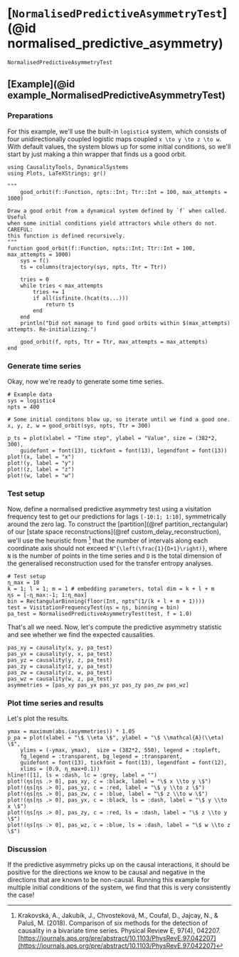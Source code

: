 # [`NormalisedPredictiveAsymmetryTest`](@id normalised_predictive_asymmetry)

```@docs
NormalisedPredictiveAsymmetryTest
```

## [Example](@id example_NormalisedPredictiveAsymmetryTest)

### Preparations

For this example, we'll use the built-in `logistic4` system, which consists of 
four unidirectionally coupled logistic maps coupled ``x \to y \to z \to w``.
With default values, the system blows up for some initial conditions, so we'll 
start by just making a thin wrapper that finds us a good orbit.

```@example NormalisedPredictiveAsymmetryTest_logistic4
using CausalityTools, DynamicalSystems
using Plots, LaTeXStrings; gr()

"""
    good_orbit(f::Function, npts::Int; Ttr::Int = 100, max_attempts = 1000)

Draw a good orbit from a dynamical system defined by `f` when called. Useful
when some initial conditions yield attractors while others do not. CAREFUL:
this function is defined recursively.
"""
function good_orbit(f::Function, npts::Int; Ttr::Int = 100, max_attempts = 1000)
    sys = f()
    ts = columns(trajectory(sys, npts, Ttr = Ttr))
    
    tries = 0
    while tries < max_attempts
        tries += 1
        if all(isfinite.(hcat(ts...)))
            return ts
        end
    end
    println("Did not manage to find good orbits within $(max_attempts) attempts. Re-initializing.")
    
    good_orbit(f, npts, Ttr = Ttr, max_attempts = max_attempts)
end
```

### Generate time series

Okay, now we're ready to generate some time series.

```@example NormalisedPredictiveAsymmetryTest_logistic4
# Example data
sys = logistic4
npts = 400

# Some initial conditons blow up, so iterate until we find a good one.
x, y, z, w = good_orbit(sys, npts, Ttr = 300)

p_ts = plot(xlabel = "Time step", ylabel = "Value", size = (382*2, 300),
    guidefont = font(13), tickfont = font(13), legendfont = font(13))
plot!(x, label = "x")
plot!(y, label = "y")
plot!(z, label = "z")
plot!(w, label = "w")
```

### Test setup

Now, define a normalised predictive asymmetry test using a visitation frequency test 
to get our predictions for lags `[-10:1; 1:10]`, symmetrically around the zero lag. 
To construct the  [partition](@ref partition_rectangular) of our 
[state space reconstructions](@ref custom_delay_reconstruction), we'll use the 
heuristic from [^1] that the number of intervals along each coordinate axis 
should not exceed ``N^{\left(\frac{1}{D+1}\right)}``, where ``N`` is the number of points in 
the time series and ``D`` is the total dimension of the generalised reconstruction
used for the transfer entropy analyses.

```@example NormalisedPredictiveAsymmetryTest_logistic4
# Test setup
η_max = 10
k = 1; l = 1; m = 1 # embedding parameters, total dim = k + l + m
ηs = [-η_max:-1; 1:η_max]
bin = RectangularBinning(floor(Int, npts^(1/(k + l + m + 1))))
test = VisitationFrequencyTest(ηs = ηs, binning = bin)
pa_test = NormalisedPredictiveAsymmetryTest(test, f = 1.0)
```

That's all we need. Now, let's compute the predictive asymmetry statistic and 
see whether we find the expected causalities.

```@example NormalisedPredictiveAsymmetryTest_logistic4
pas_xy = causality(x, y, pa_test)
pas_yx = causality(y, x, pa_test)
pas_yz = causality(y, z, pa_test)
pas_zy = causality(z, y, pa_test)
pas_zw = causality(z, w, pa_test)
pas_wz = causality(w, z, pa_test)
asymmetries = [pas_xy pas_yx pas_yz pas_zy pas_zw pas_wz]
```

### Plot time series and results

Let's plot the results.

```@example NormalisedPredictiveAsymmetryTest_logistic4
ymax = maximum(abs.(asymmetries)) * 1.05
p_pa = plot(xlabel = "\$ \\eta \$", ylabel = "\$ \\mathcal{A}(\\eta) \$",
    ylims = (-ymax, ymax),  size = (382*2, 550), legend = :topleft,
    fg_legend = :transparent, bg_legend = :transparent,
    guidefont = font(13), tickfont = font(13), legendfont = font(12),
    xlims = (0.9, η_max+0.1))
hline!([1], ls = :dash, lc = :grey, label = "")
plot!(ηs[ηs .> 0], pas_xy, c = :black, label = "\$ x \\to y \$")
plot!(ηs[ηs .> 0], pas_yz, c = :red, label = "\$ y \\to z \$")
plot!(ηs[ηs .> 0], pas_zw, c = :blue, label = "\$ z \\to w \$")
plot!(ηs[ηs .> 0], pas_yx, c = :black, ls = :dash, label = "\$ y \\to x \$")
plot!(ηs[ηs .> 0], pas_zy, c = :red, ls = :dash, label = "\$ z \\to y \$")
plot!(ηs[ηs .> 0], pas_wz, c = :blue, ls = :dash, label = "\$ w \\to z \$")
```

### Discussion

If the predictive asymmetry picks up on the causal interactions, it should be positive 
for the directions we know to be causal and negative in the directions that are known to 
be non-causal. Running this example for multiple initial conditions of the system, we 
find that this is very consistently the case!

[^1]: 
    Krakovská, A., Jakubík, J., Chvosteková, M., Coufal, D., Jajcay, N., & Paluš, M. (2018). Comparison of six methods for the detection of causality in a bivariate time series. Physical Review E, 97(4), 042207.
    [https://journals.aps.org/pre/abstract/10.1103/PhysRevE.97.042207](https://journals.aps.org/pre/abstract/10.1103/PhysRevE.97.042207)